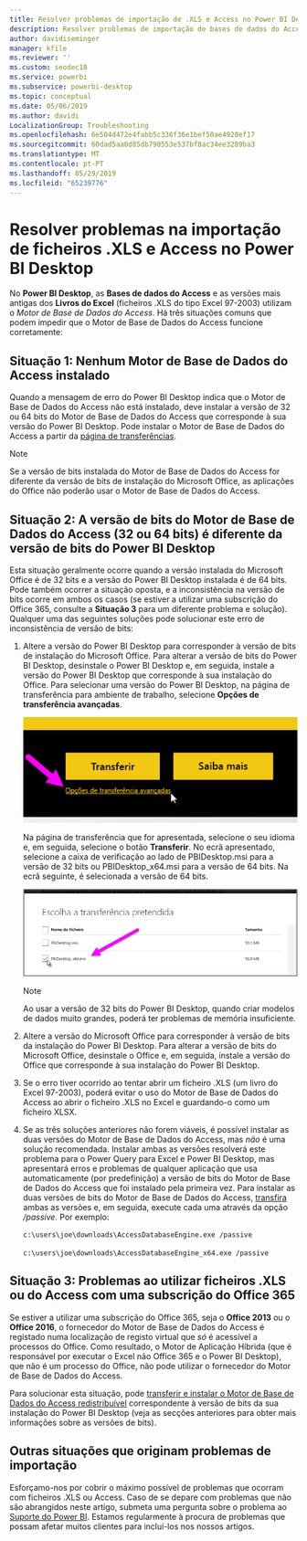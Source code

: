 ```yaml
---
title: Resolver problemas de importação de .XLS e Access no Power BI Desktop
description: Resolver problemas de importação de bases de dados do Access e folhas de cálculo .XLS no Power BI Desktop e Power Query
author: davidiseminger
manager: kfile
ms.reviewer: ''
ms.custom: seodec18
ms.service: powerbi
ms.subservice: powerbi-desktop
ms.topic: conceptual
ms.date: 05/06/2019
ms.author: davidi
LocalizationGroup: Troubleshooting
ms.openlocfilehash: 6e504d472e4fabb5c336f36e1bef50ae4920ef17
ms.sourcegitcommit: 60dad5aa0d85db790553e537bf8ac34ee3289ba3
ms.translationtype: MT
ms.contentlocale: pt-PT
ms.lasthandoff: 05/29/2019
ms.locfileid: "65239776"
---
```

# <a name="resolve-issues-importing-access-and-xls-files-in-power-bi-desktop"></a>Resolver problemas na importação de ficheiros .XLS e Access no Power BI Desktop
No **Power BI Desktop**, as **Bases de dados do Access** e as versões mais antigas dos **Livros do Excel** (ficheiros .XLS do tipo Excel 97-2003) utilizam o *Motor de Base de Dados do Access*. Há três situações comuns que podem impedir que o Motor de Base de Dados do Access funcione corretamente:

## <a name="situation-1-no-access-database-engine-installed"></a>Situação 1: Nenhum Motor de Base de Dados do Access instalado
Quando a mensagem de erro do Power BI Desktop indica que o Motor de Base de Dados do Access não está instalado, deve instalar a versão de 32 ou 64 bits do Motor de Base de Dados do Access que corresponde à sua versão do Power BI Desktop. Pode instalar o Motor de Base de Dados do Access a partir da [página de transferências](http://www.microsoft.com/download/details.aspx?id=13255).

>[!NOTE]
>Se a versão de bits instalada do Motor de Base de Dados do Access for diferente da versão de bits de instalação do Microsoft Office, as aplicações do Office não poderão usar o Motor de Base de Dados do Access.

## <a name="situation-2-the-access-database-engine-bit-version-32-bit-or-64-bit-is-different-from-your-power-bi-desktop-bit-version"></a>Situação 2: A versão de bits do Motor de Base de Dados do Access (32 ou 64 bits) é diferente da versão de bits do Power BI Desktop
Esta situação geralmente ocorre quando a versão instalada do Microsoft Office é de 32 bits e a versão do Power BI Desktop instalada é de 64 bits. Pode também ocorrer a situação oposta, e a inconsistência na versão de bits ocorre em ambos os casos (se estiver a utilizar uma subscrição do Office 365, consulte a **Situação 3** para um diferente problema e solução). Qualquer uma das seguintes soluções pode solucionar este erro de inconsistência de versão de bits:

1. Altere a versão do Power BI Desktop para corresponder à versão de bits de instalação do Microsoft Office. Para alterar a versão de bits do Power BI Desktop, desinstale o Power BI Desktop e, em seguida, instale a versão do Power BI Desktop que corresponde à sua instalação do Office. Para selecionar uma versão do Power BI Desktop, na página de transferência para ambiente de trabalho, selecione **Opções de transferência avançadas**.
   
   ![](media/desktop-access-database-errors/desktop-access-errors-1.png)
   
   Na página de transferência que for apresentada, selecione o seu idioma e, em seguida, selecione o botão **Transferir**. No ecrã apresentado, selecione a caixa de verificação ao lado de PBIDesktop.msi para a versão de 32 bits ou PBIDesktop_x64.msi para a versão de 64 bits. Na ecrã seguinte, é selecionada a versão de 64 bits.
   
   ![](media/desktop-access-database-errors/desktop-access-errors-2.png)
   
   >[!NOTE]
   >Ao usar a versão de 32 bits do Power BI Desktop, quando criar modelos de dados muito grandes, poderá ter problemas de memória insuficiente.
2. Altere a versão do Microsoft Office para corresponder à versão de bits da instalação do Power BI Desktop. Para alterar a versão de bits do Microsoft Office, desinstale o Office e, em seguida, instale a versão do Office que corresponde à sua instalação do Power BI Desktop.
3. Se o erro tiver ocorrido ao tentar abrir um ficheiro .XLS (um livro do Excel 97-2003), poderá evitar o uso do Motor de Base de Dados do Access ao abrir o ficheiro .XLS no Excel e guardando-o como um ficheiro XLSX.
4. Se as três soluções anteriores não forem viáveis, é possível instalar as duas versões do Motor de Base de Dados do Access, mas *não* é uma solução recomendada. Instalar ambas as versões resolverá este problema para o Power Query para Excel e Power BI Desktop, mas apresentará erros e problemas de qualquer aplicação que usa automaticamente (por predefinição) a versão de bits do Motor de Base de Dados do Access que foi instalado pela primeira vez. Para instalar as duas versões de bits do Motor de Base de Dados do Access, [transfira](http://www.microsoft.com/download/details.aspx?id=13255) ambas as versões e, em seguida, execute cada uma através da opção */passive*. Por exemplo:
   
       c:\users\joe\downloads\AccessDatabaseEngine.exe /passive
   
       c:\users\joe\downloads\AccessDatabaseEngine_x64.exe /passive

## <a name="situation-3-trouble-using-access-or-xls-files-with-an-office-365-subscription"></a>Situação 3: Problemas ao utilizar ficheiros .XLS ou do Access com uma subscrição do Office 365
Se estiver a utilizar uma subscrição do Office 365, seja o **Office 2013** ou o **Office 2016**, o fornecedor do Motor de Base de Dados do Access é registado numa localização de registo virtual que *só* é acessível a processos do Office. Como resultado, o Motor de Aplicação Híbrida (que é responsável por executar o Excel não Office 365 e o Power BI Desktop), que não é um processo do Office, não pode utilizar o fornecedor do Motor de Base de Dados do Access.

Para solucionar esta situação, pode [transferir e instalar o Motor de Base de Dados do Access redistribuível](http://www.microsoft.com/download/details.aspx?id=13255) correspondente à versão de bits da sua instalação do Power BI Desktop (veja as secções anteriores para obter mais informações sobre as versões de bits).

## <a name="other-situations-that-cause-import-issues"></a>Outras situações que originam problemas de importação
Esforçamo-nos por cobrir o máximo possível de problemas que ocorram com ficheiros .XLS ou Access. Caso de se depare com problemas que não são abrangidos neste artigo, submeta uma pergunta sobre o problema ao [Suporte do Power BI](https://powerbi.microsoft.com/support/). Estamos regularmente à procura de problemas que possam afetar muitos clientes para incluí-los nos nossos artigos.


